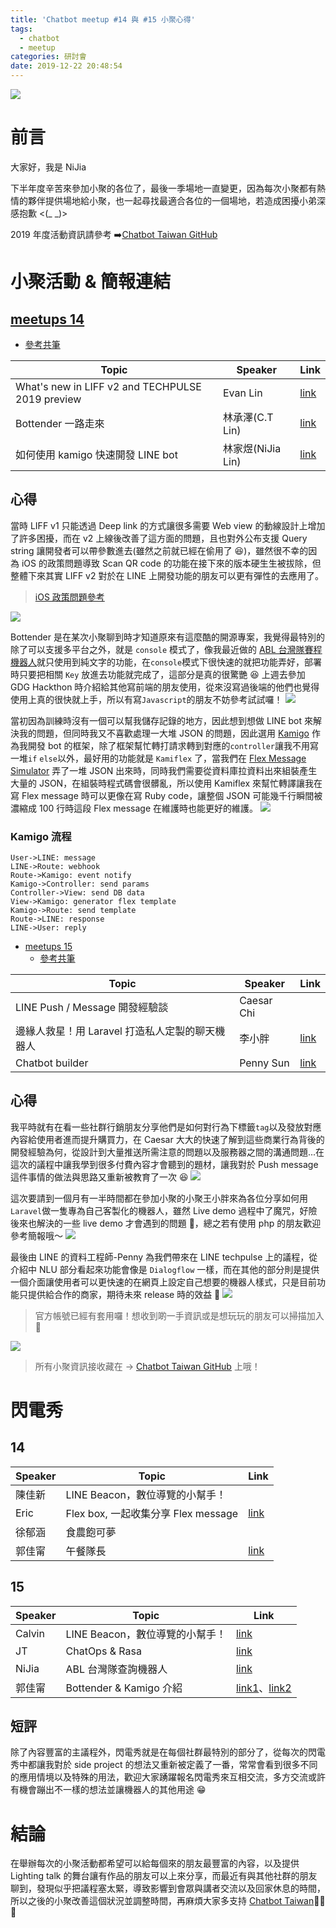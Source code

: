 ```yaml
---
title: 'Chatbot meetup #14 與 #15 小聚心得'
tags:
  - chatbot
  - meetup
categories: 研討會
date: 2019-12-22 20:48:54
---
```


![](https://i.imgur.com/9sLr17Z.png)

# 前言

大家好，我是 NiJia

下半年度辛苦來參加小聚的各位了，最後一季場地一直變更，因為每次小聚都有熱情的夥伴提供場地給小聚，也一起尋找最適合各位的一個場地，若造成困擾小弟深感抱歉 <(\_ \_)>

2019 年度活動資訊請參考 ➡️[Chatbot Taiwan GitHub](https://github.com/Chatbot-Taiwan/meetups/blob/master/taipei/2019.md)

# 小聚活動 & 簡報連結

## [meetups 14](https://chatbots.kktix.cc/events/meetup-014)

- [參考共筆](https://hackmd.io/@chatbot-tw/meetups-014)

| Topic                                            | Speaker           | Link                                                                                                                                                                            |
| ------------------------------------------------ | ----------------- | ------------------------------------------------------------------------------------------------------------------------------------------------------------------------------- |
| What's new in LIFF v2 and TECHPULSE 2019 preview | Evan Lin          | [link](https://speakerdeck.com/line_developers_tw/whats-new-in-liff-v2-and-techpulse-2019-preview?slide=2&fbclid=IwAR1pS22ELVfWptEmvIwn7G35uGeefPO1g6ncMfPsD0ssr7IBB6T7Q_Hbc4Q) |
| Bottender 一路走來                               | 林承澤(C.T Lin)   | [link](https://drive.google.com/file/d/1yz38IWwolgv8AQPxIpuQBfNzSaKjGQVU/view?fbclid=IwAR2IHRd6ESvCnOCu-hleFvM-K1RTMT4l65ShoWB852XWhQ-wUj_ikegmnzw)                             |
| 如何使用 kamigo 快速開發 LINE bot                | 林家煜(NiJia Lin) | [link](https://www.slideshare.net/JiaYuLin6/kamigo-reviews-20191127-198374007?fbclid=IwAR1bkzmaOO5_tOBxNf9G5WVLboghJp6Mbl1G5wkOxPLk7RzOm707dNefd_M)                             |

## 心得

當時 LIFF v1 只能透過 Deep link 的方式讓很多需要 Web view 的動線設計上增加了許多困擾，而在 v2 上線後改善了這方面的問題，且也對外公布支援 Query string 讓開發者可以帶參數進去(雖然之前就已經在偷用了 😆)，雖然很不幸的因為 iOS 的政策問題導致 Scan QR code 的功能在接下來的版本硬生生被拔除，但整體下來其實 LIFF v2 對於在 LINE 上開發功能的朋友可以更有彈性的去應用了。

> [iOS 政策問題參考](https://developer.apple.com/app-store/review/guidelines/#third-party-software)

![](https://i.imgur.com/BtY1sLS.jpg)

Bottender 是在某次小聚聊到時才知道原來有這麼酷的開源專案，我覺得最特別的除了可以支援多平台之外，就是 `console` 模式了，像我最近做的 [ABL 台灣隊賽程機器人](https://github.com/louis70109/Taiwan-ABL-games)就只使用到純文字的功能，在`console`模式下很快速的就把功能弄好，部署時只要把相關 `Key` 放進去功能就完成了，這部分是真的很驚艷 😆
上週去參加 GDG Hackthon 時介紹給其他寫前端的朋友使用，從來沒寫過後端的他們也覺得使用上真的很快就上手，所以有寫`Javascript`的朋友不妨參考試試囉！
![](https://i.imgur.com/xMpRkLM.png)

當初因為訓練時沒有一個可以幫我儲存記錄的地方，因此想到想做 LINE bot 來解決我的問題，但同時我又不喜歡處理一大堆 JSON 的問題，因此選用 [Kamigo](https://github.com/etrex/kamigo) 作為我開發 bot 的框架，除了框架幫忙轉打請求轉到對應的`controller`讓我不用寫一堆`if` `else`以外，最好用的功能就是 `Kamiflex` 了，當我們在 [Flex Message Simulator](https://developers.line.biz/console/fx/) 弄了一堆 JSON 出來時，同時我們需要從資料庫拉資料出來組裝產生大量的 JSON，在組裝時程式碼會很髒亂，所以使用 Kamiflex 來幫忙轉譯讓我在寫 Flex message 時可以更像在寫 Ruby code，讓整個 JSON 可能幾千行瞬間被濃縮成 100 行時這段 Flex message 在維護時也能更好的維護。
![](https://i.imgur.com/4boRPgr.png)

### Kamigo 流程

```sequence
User->LINE: message
LINE->Route: webhook
Route->Kamigo: event notify
Kamigo->Controller: send params
Controller->View: send DB data
View->Kamigo: generator flex template
Kamigo->Route: send template
Route->LINE: response
LINE->User: reply
```

- [meetups 15](https://chatbots.kktix.cc/events/meetup-015)
  - [參考共筆](https://hackmd.io/@chatbot-tw/meetups-015)

| Topic                                           | Speaker    | Link                                                                                                        |
| ----------------------------------------------- | ---------- | ----------------------------------------------------------------------------------------------------------- |
| LINE Push / Message 開發經驗談                  | Caesar Chi |                                                                                                             |
| 邊緣人救星！用 Laravel 打造私人定製的聊天機器人 | 李小胖     | [link](https://docs.google.com/presentation/d/1ImrH_2IziPceVnfHrTYTf8g3AivxQ3s4sNHkSQf6aBY/edit#slide=id.p) |
| Chatbot builder                                 | Penny Sun  | [link](https://speakerdeck.com/line_developers_tw/automl-in-clova-chatbot-builder-framework?slide=56)       |

## 心得

我平時就有在看一些社群行銷朋友分享他們是如何對行為下標籤`tag`以及發放對應內容給使用者進而提升購買力，在 Caesar 大大的快速了解到這些商業行為背後的開發經驗為何，從設計到大量推送所需注意的問題以及服務器之間的溝通問題...在這次的議程中讓我學到很多付費內容才會聽到的題材，讓我對於 Push message 這件事情的做法與思路又重新被教育了一次 😆
![](https://i.imgur.com/GqSiAmh.jpg)

這次要請到一個月有一半時間都在參加小聚的小聚王小胖來為各位分享如何用`Laravel`做一隻專為自己客製化的機器人，雖然 Live demo 過程中了魔咒，好險後來也解決的一些 live demo 才會遇到的問題 🤣，總之若有使用 php 的朋友歡迎參考簡報哦～
![](https://i.imgur.com/z2WgJvD.jpg)

最後由 LINE 的資料工程師-Penny 為我們帶來在 LINE techpulse 上的議程，從介紹中 NLU 部分看起來功能會像是 `Dialogflow` 一樣，而在其他的部分則是提供一個介面讓使用者可以更快速的在網頁上設定自己想要的機器人樣式，只是目前功能只提供給合作的商家，期待未來 release 時的效益 🚀
![](https://i.imgur.com/rdAzlEu.jpg)

> 官方帳號已經有套用囉！想收到啲一手資訊或是想玩玩的朋友可以掃描加入 👾

![](http://qr-official.line.me/L/9AirZgJAgb.png)

> 所有小聚資訊接收藏在 -> [Chatbot Taiwan GitHub](https://github.com/Chatbot-Taiwan/meetups) 上哦！

# 閃電秀

## 14

| Speaker | Topic                               | Link                                              |
| ------- | ----------------------------------- | ------------------------------------------------- |
| 陳佳新  | LINE Beacon，數位導覽的小幫手！     |                                                   |
| Eric    | Flex box, 一起收集分享 Flex message | [link](https://github.com/eric0324/flex-box)      |
| 徐郁涵  | 食農飽可夢                          |                                                   |
| 郭佳甯  | 午餐隊長                            | [link](https://github.com/Yoctol/leader-of-lunch) |

## 15

| Speaker | Topic                           | Link                                                                                             |
| ------- | ------------------------------- | ------------------------------------------------------------------------------------------------ |
| Calvin  | LINE Beacon，數位導覽的小幫手！ | [link](https://docs.google.com/presentation/d/1a8Yaf_315mb4u8BcIvs6TqyNYkDiRR-T7mxNAnOuQCE/edit) |
| JT      | ChatOps & Rasa                  | [link](https://slides.com/jimting/chatops_and_rasa#/)                                            |
| NiJia   | ABL 台灣隊查詢機器人            | [link](https://github.com/louis70109/Taiwan-ABL-games)                                           |
| 郭佳甯  | Bottender & Kamigo 介紹         | [link1](https://github.com/Yoctol/bottender)、[link2](https://github.com/etrex/kamigo)           |

## 短評

除了內容豐富的主議程外，閃電秀就是在每個社群最特別的部分了，從每次的閃電秀中都讓我對於 side project 的想法又重新被定義了一番，常常會看到很多不同的應用情境以及特殊的用法，歡迎大家踴躍報名閃電秀來互相交流，多方交流或許有機會蹦出不一樣的想法並讓機器人的其他用途 😁

# 結論

在舉辦每次的小聚活動都希望可以給每個來的朋友最豐富的內容，以及提供 Lighting talk 的舞台讓有作品的朋友可以上來分享，而最近有與其他社群的朋友聊到，發現似乎把議程塞太緊，導致影響到會眾與講者交流以及回家休息的時間，所以之後的小聚改善這個狀況並調整時間，再麻煩大家多支持 [Chatbot Taiwan](https://www.facebook.com/groups/chatbot.tw)🚀🚀🚀
